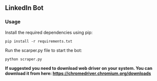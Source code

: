 ## LinkedIn Bot

### Usage

Install the required dependencies using pip:

```
pip install -r requirements.txt
```

Run the scarper.py file to start the bot:

```
python scraper.py
```

<b> If suggested you need to download web driver on your system.
You can download it from here: https://chromedriver.chromium.org/downloads</b>
